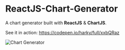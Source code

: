 # ReactJS-Chart-Generator

A chart generator built with **ReactJS** &amp; **ChartJS**.

See it in action: https://codepen.io/harky/full/xxbQRaz


![Chart Generator](https://raw.githubusercontent.com/iamharky/ReactJS-Chart-Generator/master/chart-generator.gif)
